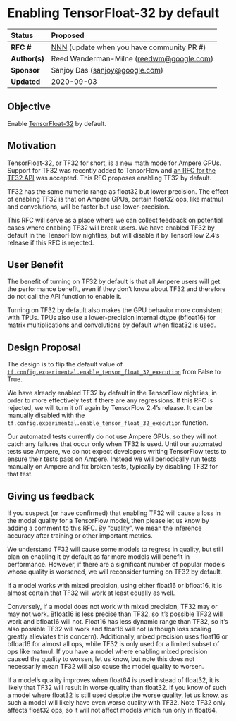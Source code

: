 # Enabling TensorFloat-32 by default

| Status        | Proposed                                             |
:-------------- |:---------------------------------------------------- |
| **RFC #**     | [NNN](https://github.com/tensorflow/community/pull/NNN) (update when you have community PR #)|
| **Author(s)** | Reed Wanderman-Milne (reedwm@google.com)             |
| **Sponsor**   | Sanjoy Das (sanjoy@google.com)                       |
| **Updated**   | 2020-09-03                                           |

## Objective

Enable [TensorFloat-32](https://blogs.nvidia.com/blog/2020/05/14/tensorfloat-32-precision-format/) by default.

## Motivation

TensorFloat-32, or TF32 for short, is a new math mode for Ampere GPUs. Support for TF32 was recently added to TensorFlow and [an RFC for the TF32 API](https://github.com/tensorflow/community/blob/master/rfcs/20200520-tensor-float-32.md) was accepted. This RFC proposes enabling TF32 by default.

TF32 has the same numeric range as float32 but lower precision. The effect of enabling TF32 is that on Ampere GPUs, certain float32 ops, like matmul and convolutions, will be faster but use lower-precision.

This RFC will serve as a place where we can collect feedback on potential cases where enabling TF32 will break users. We have enabled TF32 by default in the TensorFlow nightlies, but will disable it by TensorFlow 2.4’s release if this RFC is rejected.

## User Benefit

The benefit of turning on TF32 by default is that all Ampere users will get the performance benefit, even if they don’t know about TF32 and therefore do not call the API function to enable it.

Turning on TF32 by default also makes the GPU behavior more consistent with TPUs. TPUs also use a lower-precision internal dtype (bfloat16) for matrix multiplications and convolutions by default when float32 is used.

## Design Proposal

The design is to flip the default value of [`tf.config.experimental.enable_tensor_float_32_execution`](https://www.tensorflow.org/api_docs/python/tf/config/experimental/enable_tensor_float_32_execution) from False to True.

We have already enabled TF32 by default in the TensorFlow nightlies, in order to more effectively test if there are any regressions. If this RFC is rejected, we will turn it off again by TensorFlow 2.4’s release. It can be manually disabled with the `tf.config.experimental.enable_tensor_float_32_execution` function.

Our automated tests currently do not use Ampere GPUs, so they will not catch any failures that occur only when TF32 is used. Until our automated tests use Ampere, we do not expect developers writing TensorFlow tests to ensure their tests pass on Ampere. Instead we will periodically run tests manually on Ampere and fix broken tests, typically by disabling TF32 for that test.

## Giving us feedback

If you suspect (or have confirmed) that enabling TF32 will cause a loss in the model quality for a TensorFlow model, then please let us know by adding a comment to this RFC. By “quality”, we mean the inference accuracy after training or other important metrics.

We understand TF32 will cause some models to regress in quality, but still plan on enabling it by default as far more models will benefit in performance. However, if there are a significant number of popular models whose quality is worsened, we will reconsider turning on TF32 by default.

If a model works with mixed precision, using either float16 or bfloat16, it is almost certain that TF32 will work at least equally as well.

Conversely, if a model does not work with mixed precision, TF32 may or may not work. Bfloat16 is less precise than TF32, so it’s possible TF32 will work and bfloat16 will not. Float16 has less dynamic range than TF32, so it’s also possible TF32 will work and float16 will not (although loss scaling greatly alleviates this concern). Additionally, mixed precision uses float16 or bfloat16 for almost all ops, while TF32 is only used for a limited subset of ops like matmul. If you have a model where enabling mixed precision caused the quality to worsen, let us know, but note this does not necessarily mean TF32 will also cause the model quality to worsen.

If a model’s quality improves when float64 is used instead of float32, it is likely that TF32 will result in worse quality than float32. If you know of such a model where float32 is still used despite the worse quality, let us know, as such a model will likely have even worse quality with TF32. Note TF32 only affects float32 ops, so it will not affect models which run only in float64.

